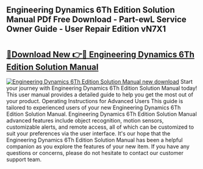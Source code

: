 ## Engineering Dynamics 6Th Edition Solution Manual PDf Free Download - Part-ewL Service Owner Guide - User Repair Edition vN7X1

# <h2><a href="http://bc77950.oget.top/?id=Engineering+Dynamics+6Th+Edition+Solution+Manual">🔗Download New 👉🔴 Engineering Dynamics 6Th Edition Solution Manual</a></h2>

[![Engineering Dynamics 6Th Edition Solution Manual new download](https://i.imgur.com/5g1atiW.png)](http://bc77950.oget.top/?id=Engineering+Dynamics+6Th+Edition+Solution+Manual)
Start your journey with Engineering Dynamics 6Th Edition Solution Manual today! This user manual provides a detailed guide to help you get the most out of your product. Operating Instructions for Advanced Users This guide is tailored to experienced users of your new Engineering Dynamics 6Th Edition Solution Manual. Engineering Dynamics 6Th Edition Solution Manual advanced features include object recognition, motion sensors, customizable alerts, and remote access, all of which can be customized to suit your preferences via the user interface. It's our hope that the Engineering Dynamics 6Th Edition Solution Manual has been a helpful companion as you explore the features of your new item. If you have any questions or concerns, please do not hesitate to contact our customer support team.
